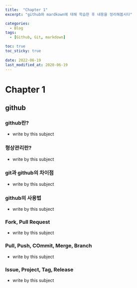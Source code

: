 ```yaml
---
title:  "Chapter 1"
excerpt: "github와 mardkown에 대해 학습한 후 내용을 정리해봅시다"

categories:
  - Blog
tags:
  - [Github, Git, markdown]

toc: true
toc_sticky: true
 
date: 2022-06-19
last_modified_at: 2020-06-19
---
```



# Chapter 1

## github


### github란?
* write by this subject

### 형상관리란?
* write by this subject

### git과 github의 차이점
* write by this subject

### github의 사용법
* write by this subject

### Fork, Pull Request
* write by this subject

### Pull, Push, COmmit, Merge, Branch
* write by this subject

### Issue, Project, Tag, Release
* write by this subject